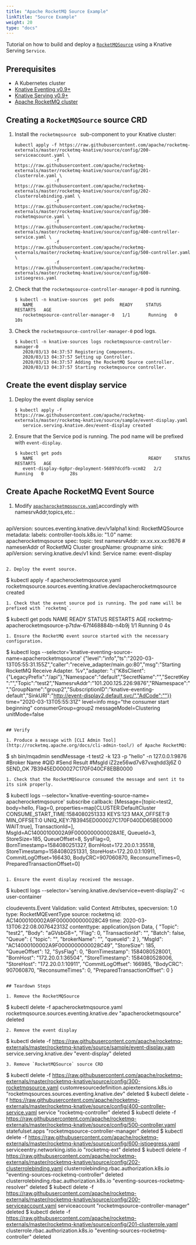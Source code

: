 ```yaml
---
title: "Apache RocketMQ Source Example"
linkTitle: "Source Example"
weight: 20
type: "docs"
---
```

Tutorial on how to build and deploy a  [`RocketMQSource`](https://github.com/apache/rocketmq-externals/tree/master/rocketmq-knative/source) using a Knative Serving `Service`.



## Prerequisites

* A Kubernetes cluster
* [Knative Eventing v0.9+](https://knative.dev/docs/install/any-kubernetes-cluster/)
* [Knative Serving v0.9+](https://knative.dev/docs/install/any-kubernetes-cluster/)
* [Apache RocketMQ cluster](http://rocketmq.apache.org/docs/quick-start/)


## Creating a `RocketMQSource` source CRD

1. Install the `rocketmqsource ` sub-component to your Knative cluster:

   ```
   kubectl apply -f https://raw.githubusercontent.com/apache/rocketmq-externals/master/rocketmq-knative/source/config/200-serviceaccount.yaml \
                  -f https://raw.githubusercontent.com/apache/rocketmq-externals/master/rocketmq-knative/source/config/201-clusterrole.yaml \
                  -f https://raw.githubusercontent.com/apache/rocketmq-externals/master/rocketmq-knative/source/config/202-clusterrolebinding.yaml \
                  -f https://raw.githubusercontent.com/apache/rocketmq-externals/master/rocketmq-knative/source/config/300-rocketmqsource.yaml \
                  -f https://raw.githubusercontent.com/apache/rocketmq-externals/master/rocketmq-knative/source/config/400-controller-service.yaml \
                  -f https://raw.githubusercontent.com/apache/rocketmq-externals/master/rocketmq-knative/source/config/500-controller.yaml \
                  -f https://raw.githubusercontent.com/apache/rocketmq-externals/master/rocketmq-knative/source/config/600-istioegress.yaml

   ```
2. Check that the `rocketmqsource-controller-manager-0` pod is running.

   ```
   $ kubectl -n knative-sources  get pods
      NAME                                 READY     STATUS    RESTARTS   AGE
      rocketmqsource-controller-manager-0   1/1       Running   0          10s
   ```
3. Check the `rocketmqsource-controller-manager-0` pod logs.


   ```
   $ kubectl -n knative-sources logs rocketmqsource-controller-manager-0
      2020/03/13 04:37:57 Registering Components.
      2020/03/13 04:37:57 Setting up Controller.
      2020/03/13 04:37:57 Adding the RocketMQ Source controller.
      2020/03/13 04:37:57 Starting rocketmqsource controller.
   ```
## Create the event display service

1. Deploy the event display service

   ```
   $ kubectl apply -f https://raw.githubusercontent.com/apache/rocketmq-externals/master/rocketmq-knative/source/sample/event-display.yaml
      service.serving.knative.dev/event-display created
   ```
1. Ensure that the Service pod is running. The pod name will be prefixed with `event-display`.
   ```
   $ kubectl get pods
      NAME                                            READY     STATUS    RESTARTS   AGE
      event-display-6g8pr-deployment-56897dcdfb-vcm82   2/2     Running   0          28s

   ```

## Create Apache RocketMQ Event Source

1. Modify [`apacharocketmqsource.yaml`](https://github.com/apache/rocketmq-externals/blob/master/rocketmq-knative/source/sample/apacherocketmqsource.yaml)accordingly with namesrvAddr,topics,etc.:

   ```yaml
  apiVersion: sources.eventing.knative.dev/v1alpha1
  kind: RocketMQSource
  metadata:
    labels:
      controller-tools.k8s.io: "1.0"
    name: apacherocketmqsource
  spec:
      topic: test
      namesrvAddr: xx.xx.xx.xx:9876 # nameserAddr of RocketMQ Cluster
      groupName: groupname
      sink:
        apiVersion: serving.knative.dev/v1
        kind: Service
        name: event-display
   ```

2. Deploy the event source.

   ```
   $ kubectl apply -f apacherocketmqsource.yaml
      rocketmqsource.sources.eventing.knative.dev/apacherocketmqsource created
   ```
1. Check that the event source pod is running. The pod name will be prefixed with `rocketmq`.

   ```
   $ kubectl get pods
      NAME                                                  READY     STATUS    RESTARTS   AGE
      rocketmq-apacherocketmqsource-p7tdw-67f468884b-n4b9j   1/1       Running   0          4s
   ```
1. Ensure the RocketMQ event source started with the necessary
   configuration.
   ```
   $ kubectl logs --selector='knative-eventing-source-name=apacherocketmqsource'
    {"level":"info","ts":"2020-03-13T05:55:31.155Z","caller":"receive_adapter/main.go:80","msg":"Starting RocketMQ Receive Adapter. %v","adapter: ":{"K8sClient":{"LegacyPrefix":"/api"},"Namespace":"default","SecretName":"","SecretKey":"","Topic":"test2","NamesrvAddr":"101.200.125.226:9876","RNamespace":"","GroupName":"group2","SubscriptionID":"knative-eventing-default","SinkURI":"http://event-display2.default.svc/","AdCode":""}}
time="2020-03-13T05:55:31Z" level=info msg="the consumer start beginning" consumerGroup=group2 messageModel=Clustering unitMode=false
   ```

## Verify

1. Produce a message with [CLI Admin Tool](http://rocketmq.apache.org/docs/cli-admin-tool/) of Apache RocketMQ:

   ```
   $ sh bin/mqadmin sendMessage -t test2 -k 123 -p "hello" -n 127.0.0.1:9876
      #Broker Name                      #QID  #Send Result            #MsgId
      iZ2ze56wd7v87vxqhdd3j6Z           0     SEND_OK                 7B3945ED000027C170F040CF8EBB0000
   ```
1. Check that the RocketMQSource consumed the message and sent it to
   its sink properly.

   ```
   $ kubectl logs --selector='knative-eventing-source-name= apacherocketmqsource'
      subscribe callback: [Message=[topic=test2, body=hello, Flag=0, properties=map[CLUSTER:DefaultCluster CONSUME_START_TIME:1584080251333 KEYS:123 MAX_OFFSET:9 MIN_OFFSET:0 UNIQ_KEY:7B3945ED000027C170F040DD65BE0000 WAIT:true], TransactionId=], MsgId=AC14000100002A9F0000000000028A1E, QueueId=3, StoreSize=185, QueueOffset=8, SysFlag=0, BornTimestamp=1584080251327, BornHost=172.20.0.1:35518, StoreTimestamp=1584080251331, StoreHost=172.20.0.1:10911, CommitLogOffset=166430, BodyCRC=907060870, ReconsumeTimes=0, PreparedTransactionOffset=0]
   ```

1. Ensure the event display received the message.

   ```
   $ kubectl logs --selector='serving.knative.dev/service=event-display2' -c user-container

  cloudevents.Event
Validation: valid
Context Attributes,
  specversion: 1.0
  type: RocketMQEventType
  source: rocketmq
  id: AC14000100002A9F0000000000028C49
  time: 2020-03-13T06:22:08.007642313Z
  contenttype: application/json
Data,
  {
    "Topic": "test2",
    "Body": "aGVsbG8=",
    "Flag": 0,
    "TransactionId": "",
    "Batch": false,
    "Queue": {
      "topic": "",
      "brokerName": "",
      "queueId": 2
    },
    "MsgId": "AC14000100002A9F0000000000028C49",
    "StoreSize": 185,
    "QueueOffset": 12,
    "SysFlag": 0,
    "BornTimestamp": 1584080528001,
    "BornHost": "172.20.0.1:36504",
    "StoreTimestamp": 1584080528006,
    "StoreHost": "172.20.0.1:10911",
    "CommitLogOffset": 166985,
    "BodyCRC": 907060870,
    "ReconsumeTimes": 0,
    "PreparedTransactionOffset": 0
  }
   ```

## Teardown Steps

1. Remove the RocketMQSource

   ```
   $ kubectl delete -f apacherocketmqsource.yaml
      rocketmqsource.sources.eventing.knative.dev "apacherocketmqsource" deleted
   ```
2. Remove the event display

   ```
   $ kubectl delete -f https://raw.githubusercontent.com/apache/rocketmq-externals/master/rocketmq-knative/source/sample/event-display.yam
      service.serving.knative.dev "event-display" deleted
   ```
3. Remove `RocketMQSource` source CRD

   ```
   $ kubectl delete -f https://raw.githubusercontent.com/apache/rocketmq-externals/master/rocketmq-knative/source/config/300-rocketmqsource.yaml
      customresourcedefinition.apiextensions.k8s.io "rocketmqsources.sources.eventing.knative.dev" deleted
   $ kubectl delete -f https://raw.githubusercontent.com/apache/rocketmq-externals/master/rocketmq-knative/source/config/400-controller-service.yaml
      service "rocketmq-controller" deleted
   $ kubectl delete -f https://raw.githubusercontent.com/apache/rocketmq-externals/master/rocketmq-knative/source/config/500-controller.yaml
      statefulset.apps "rocketmqsource-controller-manager" deleted
   $ kubectl delete -f https://raw.githubusercontent.com/apache/rocketmq-externals/master/rocketmq-knative/source/config/600-istioegress.yaml
     serviceentry.networking.istio.io "rocketmq-ext" deleted
   $ kubectl delete -f https://raw.githubusercontent.com/apache/rocketmq-externals/master/rocketmq-knative/source/config/202-clusterrolebinding.yaml
     clusterrolebinding.rbac.authorization.k8s.io "eventing-sources-rocketmq-controller" deleted
     clusterrolebinding.rbac.authorization.k8s.io "eventing-sources-rocketmq-resolver" deleted
   $ kubectl delete -f https://raw.githubusercontent.com/apache/rocketmq-externals/master/rocketmq-knative/source/config/200-serviceaccount.yaml
      serviceaccount "rocketmqsource-controller-manager" deleted
   $ kubectl delete -f https://raw.githubusercontent.com/apache/rocketmq-externals/master/rocketmq-knative/source/config/201-clusterrole.yaml
      clusterrole.rbac.authorization.k8s.io "eventing-sources-rocketmq-controller" deleted
   ```

